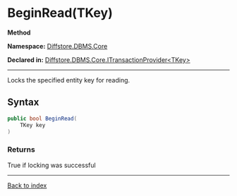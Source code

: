 # BeginRead(TKey)

**Method**

**Namespace:** [Diffstore.DBMS.Core](Diffstore.DBMS.Core.md)

**Declared in:** [Diffstore.DBMS.Core.ITransactionProvider&lt;TKey&gt;](Diffstore.DBMS.Core.ITransactionProvider{TKey}.md)

------



Locks the specified entity key for reading.


## Syntax

```csharp
public bool BeginRead(
	TKey key
)
```

### Returns

True if locking was successful

------

[Back to index](index.md)